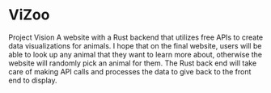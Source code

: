 # ViZoo
Project Vision
A website with a Rust backend that utilizes free APIs to create data visualizations for animals.
I hope that on the final website, users will be able to look up any animal that they want to learn more about, otherwise the website will randomly pick an animal for them. The Rust back end will take care of making API calls and processes the data to give back to the front end to display.
